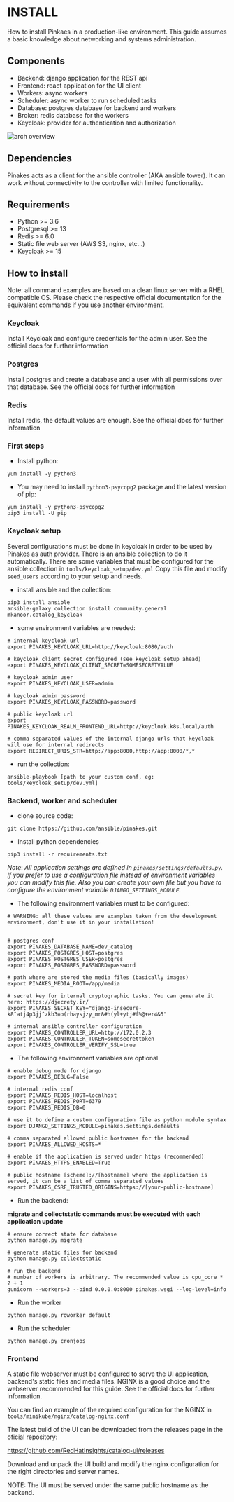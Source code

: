 # INSTALL
How to install Pinkaes in a production-like environment. This guide assumes a basic knowledge about networking and systems administration. 

## Components
- Backend: django application for the REST api
- Frontend: react application for the UI client
- Workers: async workers
- Scheduler: async worker to run scheduled tasks
- Database: postgres database for backend and workers
- Broker: redis database for the workers
- Keycloak: provider for authentication and authorization

![arch overview](./docs/catalog-arch.png?raw=true)

## Dependencies
Pinakes acts as a client for the ansible controller (AKA ansible tower). It can work without connectivity to the controller with limited functionality. 

## Requirements
- Python >= 3.6
- Postgresql >= 13
- Redis >= 6.0
- Static file web server  (AWS S3, nginx, etc...)
- Keycloak >= 15

## How to install
Note: all command examples are based on a clean linux server with a RHEL compatible OS. Please check the respective official documentation for the equivalent commands if you use another environment. 

### Keycloak
Install Keycloak and configure credentials for the admin user. See the official docs for further information

### Postgres
Install postgres and create a database and a user with all permissions over that database. See the official docs for further information

### Redis
Install redis, the default values are enough. See the official docs for further information

### First steps

- Install python:
```
yum install -y python3
```

- You may need to install `python3-psycopg2` package and the latest version of pip:
```
yum install -y python3-psycopg2
pip3 install -U pip
```

### Keycloak setup
Several configurations must be done in keycloak in order to be used by Pinakes as auth provider. There is an ansible collection to do it automatically. There are some variables that must be configured for the ansible collection in `tools/keycloak_setup/dev.yml`
Copy this file and modify `seed_users` according to your setup and needs. 

- install ansible and the collection:
```
pip3 install ansible
ansible-galaxy collection install community.general mkanoor.catalog_keycloak
```

- some environment variables are needed: 
```
# internal keycloak url
export PINAKES_KEYCLOAK_URL=http://keycloak:8080/auth

# keycloak client secret configured (see keycloak setup ahead)
export PINAKES_KEYCLOAK_CLIENT_SECRET=SOMESECRETVALUE

# keycloak admin user
export PINAKES_KEYCLOAK_USER=admin

# keycloak admin password
export PINAKES_KEYCLOAK_PASSWORD=password

# public keycloak url
export PINAKES_KEYCLOAK_REALM_FRONTEND_URL=http://keycloak.k8s.local/auth

# comma separated values of the internal django urls that keycloak will use for internal redirects
export REDIRECT_URIS_STR=http://app:8000,http://app:8000/*,*
```

- run the collection:
```
ansible-playbook [path to your custom conf, eg: tools/keycloak_setup/dev.yml]
```


### Backend, worker and scheduler
- clone source code:
```
git clone https://github.com/ansible/pinakes.git
```


- Install python dependencies
```
pip3 install -r requirements.txt
```

_Note_: _All application settings are defined in `pinakes/settings/defaults.py`. If you prefer to use a configuration file instead of environment variables you can modify this file. Also you can create your own file but you have to configure the environment variable `DJANGO_SETTINGS_MODULE`._


- The following environment variables must to be configured:

```
# WARNING: all these values are examples taken from the development environment, don't use it in your installation!


# postgres conf
export PINAKES_DATABASE_NAME=dev_catalog
export PINAKES_POSTGRES_HOST=postgres
export PINAKES_POSTGRES_USER=postgres
export PINAKES_POSTGRES_PASSWORD=password

# path where are stored the media files (basically images)
export PINAKES_MEDIA_ROOT=/app/media

# secret key for internal cryptographic tasks. You can generate it here: https://djecrety.ir/
export PINAKES_SECRET_KEY="django-insecure-k8^atj4p3jj^zkb3=o(rhaysjzy_mr&#h(yl+ytj#f%@+er4&5"

# internal ansible controller configuration
export PINAKES_CONTROLLER_URL=http://172.0.2.3
export PINAKES_CONTROLLER_TOKEN=somesecrettoken
export PINAKES_CONTROLLER_VERIFY_SSL=true
```

- The following environment variables are optional
```
# enable debug mode for django
export PINAKES_DEBUG=False

# internal redis conf
export PINAKES_REDIS_HOST=localhost
export PINAKES_REDIS_PORT=6379
export PINAKES_REDIS_DB=0

# use it to define a custom configuration file as python module syntax 
export DJANGO_SETTINGS_MODULE=pinakes.settings.defaults

# comma separated allowed public hostnames for the backend
export PINAKES_ALLOWED_HOSTS=*

# enable if the application is served under https (recommended)
export PINAKES_HTTPS_ENABLED=True

# public hostname [scheme]://[hostname] where the application is served, it can be a list of comma separated values
export PINAKES_CSRF_TRUSTED_ORIGINS=https://[your-public-hostname]
```

- Run the backend:

**migrate and collectstatic commands must be executed with each application update**
```
# ensure correct state for database
python manage.py migrate

# generate static files for backend
python manage.py collectstatic

# run the backend
# number of workers is arbitrary. The recommended value is cpu_core * 2 + 1
gunicorn --workers=3 --bind 0.0.0.0:8000 pinakes.wsgi --log-level=info
```

- Run the worker
```
python manage.py rqworker default
```

- Run the scheduler
```
python manage.py cronjobs
```

### Frontend
A static file webserver must be configured to serve the UI application, backend's static files and media files. NGINX is a good choice and the webserver recommended for this guide. See the official docs for further information.

You can find an example of the required configuration for the NGINX in `tools/minikube/nginx/catalog-nginx.conf`

The latest build of the UI can be downloaded from the releases page in the oficial repository: 

https://github.com/RedHatInsights/catalog-ui/releases

Download and unpack the UI build and modify the nginx configuration for the right directories and server names. 

NOTE: The UI must be served under the same public hostname as the backend. 




